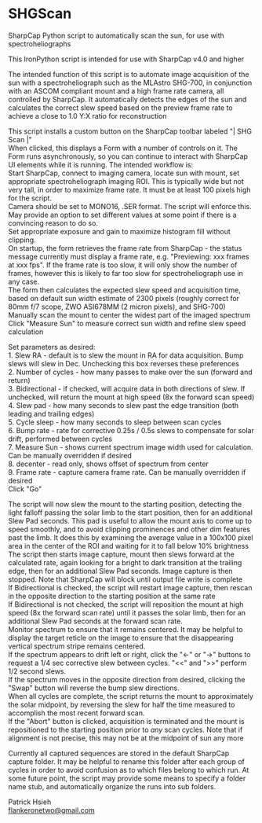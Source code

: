 # SHGScan
SharpCap Python script to automatically scan the sun, for use with spectroheliographs

This IronPython script is intended for use with SharpCap v4.0 and higher

The intended function of this script is to automate image acquisition of the sun with a spectroheliograph such as the MLAstro SHG-700, in conjunction with an ASCOM compliant mount and a high frame rate camera, all controlled by SharpCap. It automatically detects the edges of the sun and calculates the correct slew speed based on the preview frame rate to achieve a close to 1.0 Y:X ratio for reconstruction

This script installs a custom button on the SharpCap toolbar labeled "|   SHG Scan   |"  
When clicked, this displays a Form with a number of controls on it. The Form runs asynchronously, so you can continue to interact with SharpCap UI elements while it is running. The intended workflow is:  
  Start SharpCap, connect to imaging camera, locate sun with mount, set appropriate spectroheliograph imaging ROI. This is typically wide but not very tall, in order to maximize frame rate. It must be at least 100 pixels high for the script.  
  Camera should be set to MONO16, .SER format. The script will enforce this. May provide an option to set different values at some point if there is a convincing reason to do so.  
  Set appropriate exposure and gain to maximize histogram fill without clipping.  
  On startup, the form retrieves the frame rate from SharpCap - the status message currently must display a frame rate, e.g. "Previewing: xxx frames at xxx fps". If the frame rate is too slow, it will only show the number of frames, however this is likely to far too slow for spectroheliograph use in any case.   
  The form then calculates the expected slew speed and acquisition time, based on default sun width estimate of 2300 pixels (roughly correct for 80mm f/7 scope, ZWO ASI678MM (2 micron pixels), and SHG-700)  
  Manually scan the mount to center the widest part of the imaged spectrum  
  Click "Measure Sun" to measure correct sun width and refine slew speed calculation  
  
  Set parameters as desired:  
    1. Slew RA - default is to slew the mount in RA for data acquisition. Bump slews will slew in Dec. Unchecking this box reverses these preferences  
    2. Number of cycles - how many passes to make over the sun (forward and return)  
    3. Bidirectional - if checked, will acquire data in both directions of slew. If unchecked, will return the mount at high speed (8x the forward scan speed)  
    4. Slew pad - how many seconds to slew past the edge transition (both leading and trailing edges)  
    5. Cycle sleep - how many seconds to sleep between scan cycles  
    6. Bump rate - rate for corrective 0.25s / 0.5s slews to compensate for solar drift, performed between cycles  
    7. Measure Sun - shows current spectrum image width used for calculation. Can be manually overridden if desired  
    8. decenter - read only, shows offset of spectrum from center  
    9. Frame rate - capture camera frame rate. Can be manually overridden if desired  
  Click "Go"
  
  The script will now slew the mount to the starting position, detecting the light falloff passing the solar limb to the start position, then for an additional Slew Pad seconds. This pad is useful to allow the mount axis to come up to speed smoothly, and to avoid clipping prominences and other dim features past the limb. It does this by examining the average value in a 100x100 pixel area in the center of the ROI and waiting for it to fall below 10% brightness  
  The script then starts image capture, mount then slews forward at the calculated rate, again looking for a bright to dark transition at the trailing edge, then for an additional Slew Pad seconds. Image capture is then stopped. Note that SharpCap will block until output file write is complete  
  If Bidirectional is checked, the script will restart image capture, then rescan in the opposite direction to the starting position at the same rate  
  If Bidirectional is not checked, the script will reposition the mount at high speed (8x the forward scan rate) until it passes the solar limb, then for an additional Slew Pad seconds at the forward scan rate.  
  Monitor spectrum to ensure that it remains centered. It may be helpful to display the target reticle on the image to ensure that the disappearing vertical spectrum stripe remains centered.  
  If the spectrum appears to drift left or right, click the "<-" or "->" buttons to request a 1/4 sec corrective slew between cycles. "<<" and ">>" perform 1/2 second slews.  
  If the spectrum moves in the opposite direction from desired, clicking the "Swap" button will reverse the bump slew directions.  
  When all cycles are complete, the script returns the mount to approximately the solar midpoint, by reversing the slew for half the time measured to accomplish the most recent forward scan.  
  If the "Abort" button is clicked, acquisition is terminated and the mount is repositioned to the starting position prior to _any_ scan cycles. Note that if alignment is not precise, this may not be at the midpoint of sun any more  

Currently all captured sequences are stored in the default SharpCap capture folder. It may be helpful to rename this folder after each group of cycles in order to avoid confusion as to which files belong to which run. At some future point, the script may provide some means to specify a folder name stub, and automatically organize the runs into sub folders.  

Patrick Hsieh  
flankeronetwo@gmail.com  
